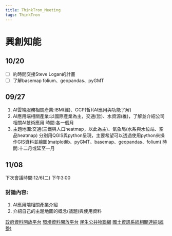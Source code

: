 ```yaml
---
title: ThinkTron_Meeting
tags: ThinkTron
---
```

# 興創知能
## 10/20
- [ ] 約時間交接Steve Logan的計畫
- [ ] 了解basemap folium、geopandas、pyGMT

## 09/27
1. AI雲端服務相關產業:IBM(維)、GCP(哲)(AI應用與功能了解)
2. AI應用端相關產業:以國際產業為主，交通(哲)、水資源(維)，了解並介紹公司相關AI技術應用
時間:各一個月
3. 主題地圖:交通(三鐵與人口heatmap，以此為主)、氣象局(水系與水位站、空品heatmap)
分別用QGIS與python呈現，主要希望可以透過使用python來操作GIS資料並繪圖(matplotlib、pyGMT、basemap、geopandas、folium)
時間:十二月或延至一月

## 11/08

下次會議時間:12/6(二) 下午3:00

### 討論內容:
1. AI應用端相關產業介紹
2. 介紹自己的主題地圖的概念(議題)與使用資料



[政府資料開放平台](https://data.gov.tw/)
[環境資料開放平台](https://data.epa.gov.tw/)
[民生公共物聯網](https://ci.taiwan.gov.tw/dsp/dataset_air.aspx)
[國土資訊系統相關連結(統整)](https://ngis.aino.com.tw/TCDPageD1.aspx)